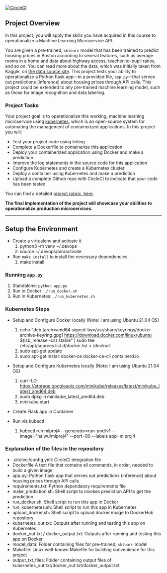 [![CircleCI](https://circleci.com/gh/haiwu/mlproj4/tree/main.svg?style=svg)](https://circleci.com/gh/haiwu/mlproj4/tree/main)

## Project Overview

In this project, you will apply the skills you have acquired in this course to operationalize a Machine Learning Microservice API. 

You are given a pre-trained, `sklearn` model that has been trained to predict housing prices in Boston according to several features, such as average rooms in a home and data about highway access, teacher-to-pupil ratios, and so on. You can read more about the data, which was initially taken from Kaggle, on [the data source site](https://www.kaggle.com/c/boston-housing). This project tests your ability to operationalize a Python flask app—in a provided file, `app.py`—that serves out predictions (inference) about housing prices through API calls. This project could be extended to any pre-trained machine learning model, such as those for image recognition and data labeling.

### Project Tasks

Your project goal is to operationalize this working, machine learning microservice using [kubernetes](https://kubernetes.io/), which is an open-source system for automating the management of containerized applications. In this project you will:
* Test your project code using linting
* Complete a Dockerfile to containerize this application
* Deploy your containerized application using Docker and make a prediction
* Improve the log statements in the source code for this application
* Configure Kubernetes and create a Kubernetes cluster
* Deploy a container using Kubernetes and make a prediction
* Upload a complete Github repo with CircleCI to indicate that your code has been tested

You can find a detailed [project rubric, here](https://review.udacity.com/#!/rubrics/2576/view).

**The final implementation of the project will showcase your abilities to operationalize production microservices.**

---

## Setup the Environment

* Create a virtualenv and activate it
  1. python3 -m venv ~/.devops
  2. source ~/.devops/bin/activate
* Run `make install` to install the necessary dependencies
  1. make install

### Running `app.py`

1. Standalone:  `python app.py`
2. Run in Docker:  `./run_docker.sh`
3. Run in Kubernetes:  `./run_kubernetes.sh`

### Kubernetes Steps

* Setup and Configure Docker locally (Note: I am using Ubuntu 21.04 OS)
  1. echo "deb [arch=amd64 signed-by=/usr/share/keyrings/docker-archive-keyring.gpg] https://download.docker.com/linux/ubuntu $(lsb_release -cs) stable" | sudo tee /etc/apt/sources.list.d/docker.list > /dev/null
  2. sudo apt-get update
  3. sudo apt-get install docker-ce docker-ce-cli containerd.io
  
* Setup and Configure Kubernetes locally (Note: I am using Ubuntu 21.04 OS)
  1. curl -LO https://storage.googleapis.com/minikube/releases/latest/minikube_latest_amd64.deb
  2. sudo dpkg -i minikube_latest_amd64.deb
  3. minikube start
* Create Flask app in Container
* Run via kubectl
  1. kubectl run mlproj4 --generator=run-pod/v1 --image="haiwu/mlproj4" --port=80 --labels app=mlproj4

### Explanation of the files in the repository

  * .circleci/config.yml: CircleCI integration file
  * Dockerfile  A text file that contains all commands, in order, needed to build a given image
  * app.py: Python flask app that serves out predictions (inference) about housing prices through API calls
  * requirements.txt: Python dependancy requirements file
  * make_prediction.sh: Shell script to invokes prediction API to get the prediction
  * run_docker.sh: Shell script to run this app in Docker
  * run_kubernetes.sh: Shell script to run this app in Kubernetes
  * upload_docker.sh: Shell script to upload docker image to DockerHub repository
  * kubernetes_out.txt: Outputs after running and testing this app on Kubernetes
  * docker_out.txt / docker_output.txt: Outputs after running and testing this app on Docker
  * model_data: Folder containing files for pre-trained, `sklearn` model
  * Makefile: Linux well-known Makefile for building convenience for this project
  * output_txt_files: Folder containing output files of kubernetes_out.txt/docker_out.txt/docker_output.txt
